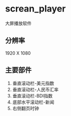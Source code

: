 # screan_player
大屏播放软件
## 分辨率 ##
1920 X 1080
## 主要部件 ##
1. 垂直滚动栏-美元指数
2. 垂直滚动栏-人民币汇率
3. 垂直滚动栏-BDI指数
4. 底部水平滚动栏-新闻
5. 右侧翻页时钟